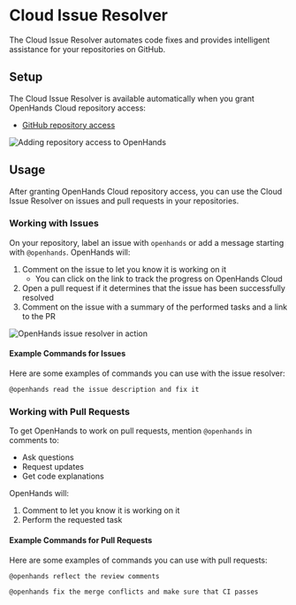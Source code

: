 # Cloud Issue Resolver

The Cloud Issue Resolver automates code fixes and provides intelligent assistance for your repositories on GitHub.

## Setup

The Cloud Issue Resolver is available automatically when you grant OpenHands Cloud repository access:
- [GitHub repository access](./github-installation#adding-repository-access)

![Adding repository access to OpenHands](/img/cloud/add-repo.png)

## Usage

After granting OpenHands Cloud repository access, you can use the Cloud Issue Resolver on issues and pull requests in your repositories.

### Working with Issues

On your repository, label an issue with `openhands` or add a message starting with
`@openhands`. OpenHands will:
1. Comment on the issue to let you know it is working on it
   - You can click on the link to track the progress on OpenHands Cloud
2. Open a pull request if it determines that the issue has been successfully resolved
3. Comment on the issue with a summary of the performed tasks and a link to the PR

![OpenHands issue resolver in action](/img/cloud/issue-resolver.png)

#### Example Commands for Issues

Here are some examples of commands you can use with the issue resolver:

```
@openhands read the issue description and fix it
```

### Working with Pull Requests

To get OpenHands to work on pull requests, mention `@openhands` in comments to:
- Ask questions
- Request updates
- Get code explanations

OpenHands will:
1. Comment to let you know it is working on it
2. Perform the requested task

#### Example Commands for Pull Requests

Here are some examples of commands you can use with pull requests:

```
@openhands reflect the review comments
```

```
@openhands fix the merge conflicts and make sure that CI passes
```
